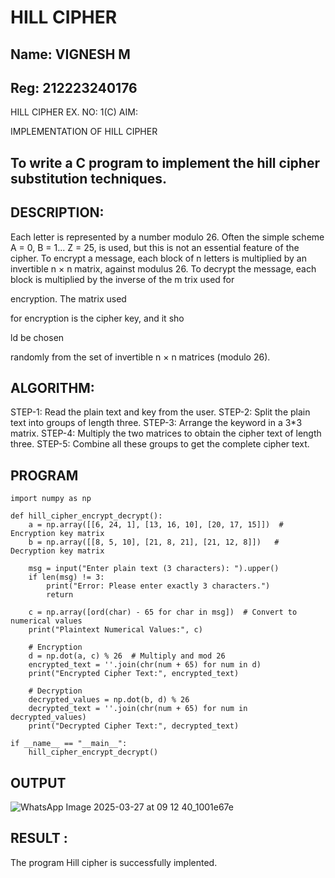 # HILL CIPHER
## Name: VIGNESH M
## Reg: 212223240176
HILL CIPHER
EX. NO: 1(C) AIM:
 

IMPLEMENTATION OF HILL CIPHER
 
## To write a C program to implement the hill cipher substitution techniques.

## DESCRIPTION:

Each letter is represented by a number modulo 26. Often the simple scheme A = 0, B
= 1... Z = 25, is used, but this is not an essential feature of the cipher. To encrypt a message, each block of n letters is  multiplied by an invertible n × n matrix, against modulus 26. To
decrypt the message, each block is multiplied by the inverse of the m trix used for
 
encryption. The matrix used
 
for encryption is the cipher key, and it sho
 
ld be chosen
 
randomly from the set of invertible n × n matrices (modulo 26).


## ALGORITHM:

STEP-1: Read the plain text and key from the user. STEP-2: Split the plain text into groups of length three. STEP-3: Arrange the keyword in a 3*3 matrix.
STEP-4: Multiply the two matrices to obtain the cipher text of length three.
STEP-5: Combine all these groups to get the complete cipher text.

## PROGRAM 
```
import numpy as np

def hill_cipher_encrypt_decrypt():
    a = np.array([[6, 24, 1], [13, 16, 10], [20, 17, 15]])  # Encryption key matrix
    b = np.array([[8, 5, 10], [21, 8, 21], [21, 12, 8]])   # Decryption key matrix
    
    msg = input("Enter plain text (3 characters): ").upper()
    if len(msg) != 3:
        print("Error: Please enter exactly 3 characters.")
        return
    
    c = np.array([ord(char) - 65 for char in msg])  # Convert to numerical values
    print("Plaintext Numerical Values:", c)
    
    # Encryption
    d = np.dot(a, c) % 26  # Multiply and mod 26
    encrypted_text = ''.join(chr(num + 65) for num in d)
    print("Encrypted Cipher Text:", encrypted_text)
    
    # Decryption
    decrypted_values = np.dot(b, d) % 26
    decrypted_text = ''.join(chr(num + 65) for num in decrypted_values)
    print("Decrypted Cipher Text:", decrypted_text)

if __name__ == "__main__":
    hill_cipher_encrypt_decrypt()
```
## OUTPUT
![WhatsApp Image 2025-03-27 at 09 12 40_1001e67e](https://github.com/user-attachments/assets/7bfdb207-2d89-47e3-8a2b-7030e2875cfd)


## RESULT :

   The program Hill cipher is successfully implented.
